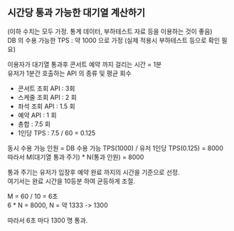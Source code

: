 ## 시간당 통과 가능한 대기열 계산하기

(이하 수치는 모두 가정. 통계 데이터, 부하테스트 자료 등을 이용하는 것이 좋음) <br/>
DB 의 수용 가능한 TPS : 약 1000 으로 가정 (실제 적용시 부하테스트 등으로 확인 필요)

이용자가 대기열 통과후 콘서트 예약 까지 걸리는 시간 = 1분 <br/> 
유저가 1분간 호출하는 API 의 종류 및 평균 회수
 - 콘서트 조회 API : 3회
 - 스케줄 조회 API : 2 회
 - 좌석 조회 API : 1.5 회
 - 예약 API : 1 회
 - 총합 : 7.5 회
 - 1인당 TPS : 7.5 / 60 = 0.125

동시 수용 가능 인원 = DB 수용 가능 TPS(1000) / 유저 1인당 TPS(0.125) = 8000 <br/>
따라서 M(대기열 통과 주기) * N(통과 인원) = 8000

통과 주기는 유저가 입장후 예약 완료 까지의 시간을 기준으로 선정. <br/>
여기서는 완료 시간을 10등분 하여 균등하게 조절.

M = 60 / 10 = 6초  <br/>
6 * N = 8000, N = 약 1333 -> 1300

따라서 6초 마다 1300 명 통과. 





